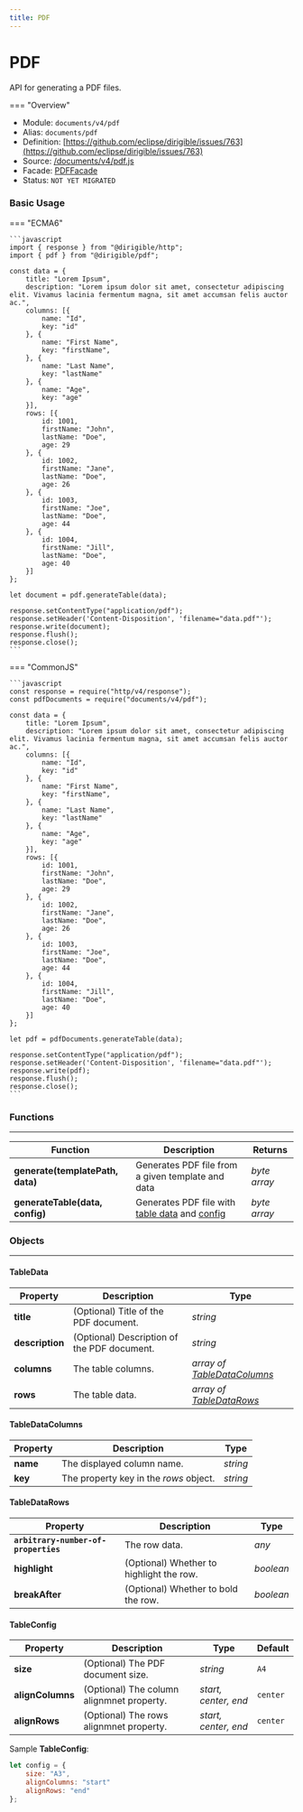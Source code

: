 ```yaml
---
title: PDF
---
```


PDF
===

API for generating a PDF files.

=== "Overview"
- Module: `documents/v4/pdf`
- Alias: `documents/pdf`
- Definition: [https://github.com/eclipse/dirigible/issues/763](https://github.com/eclipse/dirigible/issues/763)
- Source: [/documents/v4/pdf.js](https://github.com/dirigiblelabs/api-documents/blob/master/documents/v4/pdf.js)
- Facade: [PDFFacade](https://github.com/eclipse/dirigible/blob/master/api/api-facade/api-documents/src/main/java/org/eclipse/dirigible/api/v3/documents/PDFFacade.java)
- Status: `NOT YET MIGRATED`


### Basic Usage

=== "ECMA6"

    ```javascript
    import { response } from "@dirigible/http";
    import { pdf } from "@dirigible/pdf";
    
    const data = {
        title: "Lorem Ipsum",
        description: "Lorem ipsum dolor sit amet, consectetur adipiscing elit. Vivamus lacinia fermentum magna, sit amet accumsan felis auctor ac.",
        columns: [{
            name: "Id",
            key: "id"
        }, {
            name: "First Name",
            key: "firstName",
        }, {
            name: "Last Name",
            key: "lastName"
        }, {
            name: "Age",
            key: "age"
        }],
        rows: [{
            id: 1001,
            firstName: "John",
            lastName: "Doe",
            age: 29
        }, {
            id: 1002,
            firstName: "Jane",
            lastName: "Doe",
            age: 26
        }, {
            id: 1003,
            firstName: "Joe",
            lastName: "Doe",
            age: 44
        }, {
            id: 1004,
            firstName: "Jill",
            lastName: "Doe",
            age: 40
        }]
    };
    
    let document = pdf.generateTable(data);
    
    response.setContentType("application/pdf");
    response.setHeader('Content-Disposition', 'filename="data.pdf"');
    response.write(document);
    response.flush();
    response.close();
    ```

=== "CommonJS"

    ```javascript
    const response = require("http/v4/response");
    const pdfDocuments = require("documents/v4/pdf");
    
    const data = {
        title: "Lorem Ipsum",
        description: "Lorem ipsum dolor sit amet, consectetur adipiscing elit. Vivamus lacinia fermentum magna, sit amet accumsan felis auctor ac.",
        columns: [{
            name: "Id",
            key: "id"
        }, {
            name: "First Name",
            key: "firstName",
        }, {
            name: "Last Name",
            key: "lastName"
        }, {
            name: "Age",
            key: "age"
        }],
        rows: [{
            id: 1001,
            firstName: "John",
            lastName: "Doe",
            age: 29
        }, {
            id: 1002,
            firstName: "Jane",
            lastName: "Doe",
            age: 26
        }, {
            id: 1003,
            firstName: "Joe",
            lastName: "Doe",
            age: 44
        }, {
            id: 1004,
            firstName: "Jill",
            lastName: "Doe",
            age: 40
        }]
    };
    
    let pdf = pdfDocuments.generateTable(data);
    
    response.setContentType("application/pdf");
    response.setHeader('Content-Disposition', 'filename="data.pdf"');
    response.write(pdf);
    response.flush();
    response.close();
    ```

### Functions

---

Function     | Description | Returns
------------ | ----------- | --------
**generate(templatePath, data)**   | Generates PDF file from a given template and data | *byte array*
**generateTable(data, config)**   | Generates PDF file with [table data](#tabledata) and [config](#tableconfig) | *byte array*


### Objects

---


#### TableData

Property     | Description | Type
------------ | ----------- | --------
**title**   | (Optional) Title of the PDF document.  | *string*
**description**   | (Optional) Description of the PDF document.  | *string*
**columns**   | The table columns.  | *array of [TableDataColumns](#tabledatacolumns)*
**rows** | The table data. | *array of [TableDataRows](#tabledatacolumns)*

#### TableDataColumns

Property     | Description | Type
------------ | ----------- | --------
**name**   | The displayed column name.  | *string*
**key**   | The property key in the *rows* object.  | *string*

#### TableDataRows

Property     | Description | Type
------------ | ----------- | --------
**`arbitrary-number-of-properties`**   | The row data.  | *any*
**highlight**   | (Optional) Whether to highlight the row.  | *boolean*
**breakAfter**   | (Optional) Whether to bold the row.  | *boolean*

#### TableConfig

Property     | Description | Type     | Default
------------ | ----------- | -------- | --------
**size**   | (Optional) The PDF document size.  | *string* | `A4`
**alignColumns**   | (Optional) The column alignmnet property.  | *start, center, end* | `center`
**alignRows**   | (Optional) The rows alignmnet property.  | *start, center, end* | `center`

Sample **TableConfig**:

```javascript
let config = {
    size: "A3",
    alignColumns: "start"
    alignRows: "end"
};
```
